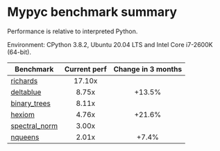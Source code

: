 # Mypyc benchmark summary

Performance is relative to interpreted Python.

Environment: CPython 3.8.2, Ubuntu 20.04 LTS and Intel Core i7-2600K (64-bit).

| Benchmark | Current perf | Change in 3 months |
| --- | :---: | :---: |
| [richards](benchmarks/richards.md) | 17.10x |  |
| [deltablue](benchmarks/deltablue.md) | 8.75x | +13.5% |
| [binary_trees](benchmarks/binary_trees.md) | 8.11x |  |
| [hexiom](benchmarks/hexiom.md) | 4.76x | +21.6% |
| [spectral_norm](benchmarks/spectral_norm.md) | 3.00x |  |
| [nqueens](benchmarks/nqueens.md) | 2.01x | +7.4% |
